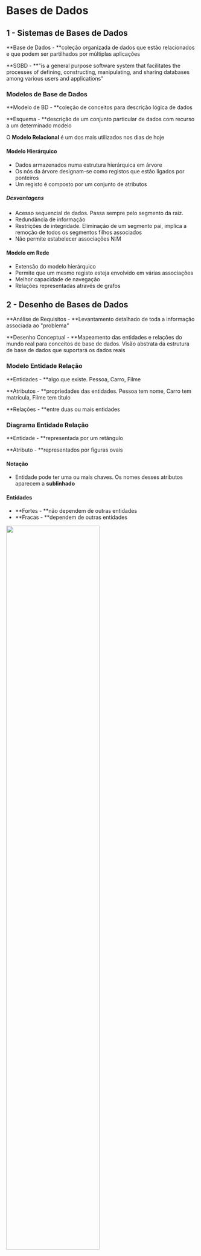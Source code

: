 # Bases de Dados

## 1 - Sistemas de Bases de Dados

**Base de Dados - **coleção organizada de dados que estão relacionados e que podem ser partilhados por múltiplas aplicações

**SGBD - **"is a general purpose software system that facilitates the processes of defining, constructing, manipulating, and sharing databases among various users and applications"

### Modelos de Base de Dados

**Modelo de BD - **coleção de conceitos para descrição lógica de dados

**Esquema - **descrição de um conjunto particular de dados com recurso a um determinado modelo

O **Modelo Relacional** é um dos mais utilizados nos dias de hoje

#### Modelo Hierárquico

- Dados armazenados numa estrutura hierárquica em árvore
- Os nós da árvore designam-se como registos que estão ligados por ponteiros
- Um registo é composto por um conjunto de atributos

##### Desvantagens

- Acesso sequencial de dados. Passa sempre pelo segmento da raiz.
- Redundância de informação
- Restrições de integridade. Eliminação de um segmento pai, implica a remoção de todos os segmentos filhos associados
- Não permite estabelecer associações N:M

#### Modelo em Rede

- Extensão do modelo hierárquico
- Permite que um mesmo registo esteja envolvido em várias associações
- Melhor capacidade de navegação
- Relações representadas através de grafos



## 2 - Desenho de Bases de Dados

**Análise de Requisitos - **Levantamento detalhado de toda a informação associada ao "problema"

**Desenho Conceptual - **Mapeamento das entidades e relações do mundo real para conceitos de base de dados. Visão abstrata da estrutura de base de dados que suportará os dados reais

### Modelo Entidade Relação

**Entidades - **algo que existe. Pessoa, Carro, Filme

**Atributos - **propriedades das entidades. Pessoa tem nome, Carro tem matrícula, Filme tem título

**Relações - **entre duas ou mais entidades

### Diagrama Entidade Relação

**Entidade - **representada por um retângulo

**Atributo - **representados por figuras ovais

#### Notação

- Entidade pode ter uma ou mais chaves. Os nomes desses atributos aparecem a **sublinhado**

#### Entidades

- **Fortes - **não dependem de outras entidades
- **Fracas - **dependem de outras entidades

<img src="forte.PNG" width="70%">

#### Atributos

<img src="idade.PNG" width="32%"> <img src="acoes.PNG" width="27%"> <img src="morada.PNG" width="37%">

- **Derivados - **idade
- **Multivalor - **accoes_formacao
- **Compostos - **morada

#### Relações

Interações entre 2 ou mais entidades

<img src="rel.PNG" width="90%">

### Classificação de Relações

#### Grau

Número de entidades participantes na relação

- **Unária - **Uma entidade
- **Binária - **Duas entidades
- **Ternária - **Três entidades
- **Múltiplas - **Duas entidades com mais que 1 relação entre si
- **Recursivas - **Unárias. É necessário indicar os papéis

#### Obrigatoriedade

**Participação Total (obrigatório) - **cada instância da entidade participa em pelo menos uma relação do conjunto de relações (linha dupla)

**Participação Parcial (opcional) - **algumas instâncias da entidade podem não participar em qualquer relação do conjunto de relações

#### Notação (min,max)

**Mínimo**

- Se **"0"**, é **opcional** a participação da entidade na relação
- Se **"1"**, é **obrigatória** a participação da entidade na relação

**Máximo**

- Se **"1"**, cada instância da entidade está, no máximo, associada a uma única instância da relação
- Se **"N"**, cada instância da entidade está associada a várias instâncias da relação

#### Cardinalidade

- **Relação 1:1 - **Um funcionário gere um departamento e um departamento só tem um gestor
- **Relação 1:N - **Um funcionário trabalha para um só departamento. Um departamento tem um ou mais funcionários.
- **Relação N:M - **Um funcionário pode trabalhar em um ou mais projetos. Um projeto tem um ou mais funcionários a trabalhar nele

#### Relações de Integridade 

Invariantes que a base de dados deve garantir

##### Atributos

- Cada atributo só tem um valor
- Atributos chave são únicos
- Atributo (deve / pode)  ter um valor
- Valor do atributo pode ter restrições (>, <, !=, not null, etc)

### Agregação

Às vezes temos necessidade de modelar uma relação entre uma entidade e outra relação envolvendo outras entidades.

<img src="agreg1.PNG" width="49%"> <img src="agreg2.PNG" width="49%">

**Entidade Associativa - **Permite associar entidades a relacionamentos

### Generalização vs Especialização

Classificação de entidades em hierarquia de classes. As sub-entidades herdam os atributos das super-entidades

<img src="spec.PNG" width="50%">

#### Restrição de Sobreposição

- **Disjuntas - **uma entidade só pode pertencer, no máximo, a uma subclasse de especialização (disjoint)
  - A entidade genérica é especializada, no máximo, por **uma** das suas especializações
- **Sobrepostas - **uma ocorrência de entidade genérica pode ter mais de uma especialização
  - A entidade genérica pode ser especializada por **várias** sub-entidades

#### Restrição de Completude

- **Total - **uma entidade de nível superior tem de pertencer a pelo menos uma subclasse de especialização (linha dupla)
- **Parcial - **pode não pertencer a nenhuma

> Ver exemplos da Clínica Médica e Empresa



## 3 - Modelo Relacional

Base do Modelo Relacional - **Relação**

**Atributo**

- Representam o tipo de dados a armazenar
- O número de atributo de uma relação define o **grau da relação**
- Os atributos de uma relação devem ter nomes distintos

**Domínio**

- Tipo de dados
- Gama de valores possíveis para determinado **atributo**. Sexo {'M', 'F'}. Cidade {Porto, Aveiro}
- Valores desconhecidos ou não existentes

**Esquema de Relação**

- Nome do esquema e lista de atributos. Pessoa (nome, bi, idade)

##### Relação

- Estrutura bidimensional com determinado esquema e zero ou mais instâncias (tuplos)

**Tuplo**

- Linha de uma relação. t = <v1, v2, ..., vn>
- Devem ser distintos
- A ordem das linhas é indiferente
- O número de tuplos define a **cardinalidade da relação**

**Atomicidade**

- O valor de um **atributo** num tuplo é **atómico** (não é composto/multi-valor)

**Esquema da Base de Dados**

- Conjunto de todos os esquemas da relação da BD

<img src="rela.PNG" width="70%">

### Chaves

**Superchave - ** conjunto de atributos que identificam de forma única os tuplos da relação

**Chave Candidata - **subconjunto de atributos de uma superchave que não pode ser reduzido sem perder essa qualidade de superchave

**Chave Primária - **chave principal selecionada de entre as chaves candidatas

**Chave Única - **chave candidata não eleita como primária

**Chave Estrangeira - ** conjunto de um ou mais atributos que é chave primária noutra relação

#### Chave Primária

- A escolha da **chave primária** (de entre as candidatas) é arbitrária
- As chaves candidatas não eleitas designam-se como **chaves únicas**
- A chave primária **não pode** ter valor NULL
- Critério de escolha da chave primária
  - Elemento "natural" de identificação. Valor raramente alterado

### Restrições de Integridade

São regras que visam garantir a integridade dos dados

- **Domínio - **dos atributos. forma mais elementar de integridade. Os campos devem obedecer ao tipo de dados e às restrições de valores admitidos para um atributo
- **Entidade - **cada tuplo deve ser identificado de forma única com recurso a uma **chave primária** que **não se repete** e não pode ser null
- **Referencial - **o valor de uma **chave entrangeira** ou é null ou contém um valor que é **chave primária** na relação de onde foi importada

### DER para Esquema Relacional

#### **Entidade Regular**

- Criar uma tabela com todos os seus atributos. 
- Incluir os atributos compostos como elementos singulares
- Selecionar uma das chaves como primária

#### **Entidade Fraca**

- Tabela que inclui os seus atributos assim como a chave primária da entidade dominante
- Atributos compostos como elementos singulares
- A chave primária é a combinação de chave primária do dominante e a própria chave parcial

#### **Relação 1:1 - **entre S e T

- Escolher uma das relações (S) e incluir como chave estrangeira, a chave primária da outra relação
- Incluir em S os eventuais atributos de relacionamento
- Escolher como S uma relação com participação total

<img src="um.PNG" width="80%">

#### **Relação 1:N - ** entre S e T

- Escolher como S a relação que representa a entidade do lado N e como e como T a que representa a entidade do lado 1
- Incluir em S, como chave estrangeira, a chave primária da relação T
- Incluir os atributos do relacionamento em S

<img src="n.PNG" width="80%">

#### Relação N:M - entre S e T

- Criar uma nova tabela
- Incluir como chave estrangeiro as chaves primárias das entidades que participam na relação. Estas chaves combinadas formarão a chave primária da relação R
- Incluir os atributos do relacionamento na relação

<img src="m.PNG" width="60%">

#### Atributo Multi-valor

- Criar uma nova tabela
- Incluir um atributo correspondendo ao atributo multi-valor
- Incluir a chave primária da entidade que tem o atributo
- A chave primária da nova relação é a combinação dos 2 anteriores

<img src="multi.PNG" width="57%">

#### Relação n-ária

- Criar uma nova tabela
- Incluir como chaves estrangeiras, as chaves primárias das entidades participantes
- Incluir os eventuais atributos do relacionamento
- A chave primária é a combinação das chaves entrangeiras

<img src="aria.PNG" width="60%">

#### Especialização

##### Método 1

- Criar uma tabela para a entidade de maior nível
- Criar uma tabela para cada entidade de nível inferior. Incluir em cada uma destas relações a chave primária de C e os atributos locais

<img src="esp1.PNG" width="60%">

##### Método 2

- Criar uma tabela para cada entidade de nível inferior. Incluir os atributos da superclasse e os atributos locais

<img src="esp2.PNG" width="60%">

- Só funciona com especialização total
- Só se recomenda em especializações disjuntas. Nas sobrepostas há duplicado de informação

#### Resumo

<img src="resume.PNG" width="70%">

#### Exemplo

<img src="derer1.PNG" width="49%"><img src="derer2.PNG" width="49%">



## 4 - SQL - Data Definition Language

Utiliza **tabela**, **linha** e **coluna** para designar **relação**, **tuplo** e **atributo**

### Criar e Eliminar uma BD

```sql
CREATE DATABASE dbname;
DROP DATABASE dbname;
```

> Schema é um "namespace" que agrupa tabelas e outros elementos pertencentes à mesma aplicação

### Tipos de Dados

- **char(n) - **cadeia de caracteres de tamanho fixo n
- **varchar(n) - **cadeia de caracteres com tamanho máximo n
- **int - **números inteiros (4 bytes)
- **date** e **time - **data e hora
- **boolean - **valores booleanos

### Definição de Domínio

Permite criar novos tipos de dados

```sql
CREATE DOMAIN compsalary INTEGER
	   NOT NULL CHECK (compsalary > 475);
	   
CREATE TABLE EMPOYEE (
	...
	Salary			compsalary
	...);
```

### Definição de Novo Tipo

Podemos criar só um novo tipo (alias) com o comando **create type**

```sql
CREATE TYPE SSN FROM varchar(9) NOT NULL;

CREATE TABLE EMPLOYEE (
	...
	Ssn				SSN
	...);
```

#### Valores por Omissão

Podem ser definidos valores por omissão para cada coluna. Utilizando o termo DEFAULT

### Restrições de Integridade

- **check (P) - **impor uma regra a um atributo. Aplicada sempre que um tuplo é introduzido ou modificado
- **not null - **atributo não pode ser null
- **primary key (A1, ..., An) - **definir chave primária. Só podemos definir uma chave primária na tabela
- **unique (A1, ..., An) - **chaves candidatas não primária. Utilizada para as chaves candidatas alternativas
- **foreign key - **definir chave estrangeira. Deve referencia uma chave primária ou única

##### As restrições podem ser de:

- **Coluna - ** referem-se a apenas uma coluna e são descritas em frente à coluna
- **Tabela - **referem-se a mais do que a uma coluna e ficam separadas da definição das colunas

### Foreign Key

**Integridade Referencial - **Pode haver uma violação quando são inseridos ou eliminados tuplos ou quando os atributos chave estrangeira ou primária são modificados, resultando numa rejeição da operação

Definir ações alternativas **"on delete"** e **"on update"**, com as seguintes opções:

- **restrict -** não deixar efetuar a operação
- **cascade -** apaga os registos associados (delete) ou altera a chave estrangeira (update)
- **set null - **a chave estrangeira passa a null
- **set default - **a chave estrangeira passa a ter o valor por omissão

Se quisermos alterar uma restrição de uma tabela, podemos batizar a restrição com nome próprio

```sql
CONSTRAINT EMPK
	PRIMARY KEY (Ssn)
```

### Alter Table

Utilizado para modificar o esquema da tabela ou restrições existentes

```sql
ALTER TABLE EMPLOYEE ADD nofiscal INT; 		-- Adicionar atributos à tabela
ALTER TABLE EMPLOYEE DROP COLUMN nofiscal; 	-- Eliminar atributos da tabela
ALTER TABLE EMPLOYEE ADD CONSTRAINT salarymin CHECK (Slry > 475); -- Adicionar restrições
ALTER TABLE EMPLOYEE DROP CONSTRAINT salarymin; 				  -- Eliminar restrições
```



## 5 - Algebra Relacional

### Seleção

<img src="select.PNG" width="70%">

**Notação - ** σ<selection condition>(R)

- Selecionar um subconjunto de tuplos da relação que satisfazem os critérios de seleção 
- O resultado é uma nova relação que tem um esquema igual à original

**Comparação - ** Permitem comparar dois atributos ou um atributo com um valor

**Condições Booleanas - **Utilização de AND, OR e NOT

<img src="sel.PNG" width="80%">

### Projeção

<img src="project.PNG" width="50%">

**Notação - ** π<attribute list>(R)

- O resultado é uma nova relação só com os K atributos selecionados
- São removidas as linhas duplicadas do resultado

### Renomeação

**Notação - **ρR2(B1, B2, ..., Bn)(R1)  ou  ρR2(R1)  ou  ρ(B1, B2, ..., Bn)(R1)

- No primeiro caso o resultado é um nova relação R2 com os atributos renomeados (B1, B2, ..., Bn)
- No segundo caso só renomeamos a relação
- No terceiro só renomeamos os atributos

### Produto Cartesiano

<img src="cart.PNG" width="60%">

- Permite-nos combinar tuplos de relações diferentes.
- O resultado é uma nova relação que combina cada elemento (tuplo) de uma relação com um elemento (tuplo) da outra relação

### Natural Join

- Operação de junta um produto cartesiano seguido de uma seleção com condição.
- Atributos repetidos são removidos

<img src="nat.PNG" width="60%">

### Operações Extendidas - Joins

#### Semi Join

- Nhe

#### Outer join

- **Left Outer Join - **R ⟕ S

<img src="left.PNG" width="60%">

- **Rigth Outer Join - **R ⟖ S

<img src="rigth.PNG" width="60%">

- **Full Outer Join - **Join: R ⟗ S

<img src="full.PNG" width="60%">

### Agregação

**Notação - **<grouping attributes> F <function list> (R)

- Operações sobre vários tuplos da relação. (avg, min, max, sum, count)

#### Exemplo

<img src="gouping.png" width="70%">



## 6 - SQL - Data Manipulation Language

### Inserção

- Sintaxe 1

```sql
INSERT INTO EMPLOYEE VALUES
	(‘Richard’,‘K’,‘Marini’,‘653298653’,NULL,‘98
	 Oak Forest, Katy, TX’, ‘M’, 37000, ‘653298653’, 4);
```

- Sintaxe 2

```sql
INSERT INTO EMPLOYEE (Dno, Fname, Lname, Ssn) VALUES
	(4, ‘Richard’, ‘Marini’, ‘653298653’);
```

### Eliminação 

```sql
-- remoção (potencial) de um tuplo:
DELETE FROM EMPLOYEE WHERE Ssn=‘123456789’;
-- remoção (potencial) de n tuplos:
DELETE FROM EMPLOYEE WHERE Dno > 5 AND Dno < 8;
-- remoção de todos os tuplos da relação:
DELETE FROM EMPLOYEE;
```

### Actualização

```sql
-- atualiza um tuplo:
UPDATE		PROJECT
SET			Plocation = ‘Bellaire’, Dnum = 5
WHERE		Pnumber=10;
-- atualização (potencial) de n tuplos:
UPDATE 		EMPLOYEE
SET			Salary = Salary * 1.1
WHERE		Dno = 5;
```

### Projeção

- Selecionar um conjunto de atributos (colunas)

```sql
SELECT * FROM EMPLOYEE; 			-- Todas as colunas
SELECT Fname, Ssn FROM EMPLOYEE; 	-- Duas colunas
```

- Podemos selecionar todos os tuplos (ALL) ou eliminar os duplicados (DISTINCT)

### Seleção

- Selecoinar um subconjunto de tuplos da tabela

```sql
SELECT Bdate, Address FROM EMPLOYEE
WHERE Fname=‘John’ AND Minit=‘B’ AND Lname=‘Smith’;
```

### Renomeação

```sql
-- Renomear Tabela
SELECT E.Fname, E.Ssn FROM EMPLOYEE AS E;
SELECT E.Fname AS Fn, E.Ssn AS Ssname FROM EMPLOYEE AS E;
-- Renomear Atributo
SELECT Dno AS DepNumber FROM EMPLOYEE;
-- Renomear Resultado de Operação Aritmética
SELECT Salary * 0.35 AS SalaryTaxes FROM EMPLOYEE;
```

**Reunião - **UNION

**Intersecção - **INTERSECT

**Diferença - **EXCEPT

### Produto Cartesiano

```sql
-- Exemplo de Produto Cartesiano
SELECT * FROM EMPLOYEE, DEPARTMENT;
```

### Junção de Relações

- Junção de 2 relações

```sql
-- Exemplo de “select-project-join query”
SELECT Fname, Lname, Address
FROM EMPLOYEE, DEPARTMENT
WHERE Dname=‘Research’ AND Dnumber=Dno;
```

- Junção de 3 relações

```sql
SELECT Pnumber, Dnum, Lname, Address, Bdate
FROM EMPLOYEE, DEPARTMENT, PROJECT
WHERE Dnum=Dnumber AND Mgr_ssn=Ssn AND Plocation=‘Stafford’;
```

- Quando exsitem nomes de atributos iguais em distintas relações da junção, podemos utilizar o full qualified name
  - relation_name.attribute

### Ordenação de Resultados

```sql
SELECT		D.Dname, E.Lname, E.Fname, P.Pname
FROM		DEPARTMENT AS D, EMPLOYEE AS E, WORKS_ON AS W, PROJECT AS P
WHERE		D.Dnumber= E.Dno AND E.Ssn= W.Essn AND W.Pno= P.Pnumber
ORDER BY	D.Dname, E.Lname DESC, E.Fname;
```

### Junções

#### JOIN ON

```sql
-- exemplo de Equi-join:
SELECT		Fname, Lname, Address
FROM		(EMPLOYEE JOIN DEPARTMENT ON Dno=Dnumber)
WHERE		Dname=‘Research’;
```

#### OUTER JOIN

```sql
-- exemplo de Outer Join com renomeação das relações e atributos
SELECT E.Lname AS Employee_name, S.Lname AS Supervisor_name
FROM (EMPLOYEE AS E LEFT OUTER JOIN EMPLOYEE AS S
	  ON E.Super_ssn=S.Ssn);
```

#### Encadeamento

```sql
SELECT		Pnumber, Dnum, Lname, Address, Bdate
FROM		((PROJECT JOIN DEPARTMENT ON Dnum=Dnumber) JOIN EMPLOYEE ON Mgr_ssn=Ssn)
WHERE		Plocation=‘Stafford’;
```

### Agregações

```sql
/* Exemplo 1: obter o valor total, o máximo, o mínimo e o valor médio */
SELECT 	SUM (Salary), MAX (Salary), MIN (Salary), AVG (Salary)
FROM 	EMPLOYEE;
/* Exemplo 2: No de funcionários do departamento ‘Research’ */
SELECT 	COUNT (*)
FROM	EMPLOYEE JOIN DEPARTMENT ON DNO=DNUMBER
WHERE	DNAME=‘Research’;
/* Exemplo 3: No de vencimentos distintos */
SELECT	COUNT (DISTINCT Salary)
FROM	EMPLOYEE;
```

#### GROUP BY

```sql
/* Exemplo 1: para cada departamento, obter o seu número, o
número de funcionários e a sua média salarial */
SELECT		Dno, COUNT(*), AVG(Salary)
FROM 		EMPLOYEE
GROUP BY 	Dno
/* Exemplo 2: agregação com junção de duas relações */
SELECT 		Pnumber, Pname, COUNT(*)
FROM		PROJECT JOIN WORKS_ON ON Pnumber=Pno
GROUP BY 	Pnumber, Pname;
```

#### GROUP BY ... HAVING

```sql
/* Exemplo 1: Para cada projeto, com mais de dois funcionários, obter o seu nome e no de funcionários que trabalham no projeto */
SELECT 		Pname, COUNT(*)
FROM		PROJECT join WORKS_ON ON Pnumber=Pno
GROUP BY 	Pname
HAVING		COUNT(*) > 2;
```

#### Resumo

```sql
SELECT		A1,..,An, FAgr1,..Fagrh
FROM		R1,R2,..,Rm
WHERE		<condition_W>
GROUP BY	A1,..,An
HAVING		<condition_H>;
```

### SubConsultas

- Utilizar o resultado de um query noutra query
- Podem aparecer na clausula FROM e WHERE

#### FROM

```sql
SELECT 		Fname, Minit, Lname, Ssn
FROM		Employee JOIN ( SELECT	Essn
							FROM	DEPENDENT
							GROUP BY Essn
							HAVING	count(Essn)>2) AS Dep
			ON Ssn=Dep.Essn;
```

#### WHERE

```
SELECT		Fname, Minit, Lname
FROM		EMPLOYEE
WHERE		Ssn NOT IN (SELECT Essn FROM DEPENDENT);
```

#### Comparação de Conjuntos

Existem operadores que podem ser utilizados para comparar um valor simples com um set ou multiset

##### ANY e ALL

```sql
/* Exemplo 1: Obter o nome dos funcionários cujo salário é maior do que o salário de todos os trabalhadores do departamento 5 */
SELECT	Lname, Fname
FROM	EMPLOYEE
WHERE	Salary > ALL ( 	SELECT 	Salary
						FROM	EMPLOYEE
						WHERE	Dno=5);
/* Exemplo 2: Obter o nome dos funcionários cujo salário é
maior do que o salário de algum trabalhador do departamento 5 */
SELECT	Lname, Fname
FROM	EMPLOYEE
WHERE	Salary > ANY ( 	SELECT 	Salary
						FROM	EMPLOYEE
						WHERE	Dno=5);
```

#### Subconsultas Não Correlacionadas

- A subquery não depende de dados que lhe são fornecidos pela query exterior
  - Neste caso a query interior é executada uma única vez e o resultado é utilizado no SELECT exterior

#### Subconsultas Correlacionadas

- A subquery depende de dados que lhe são fornecidos pela query exterior
  - Neste caso a query interior é executada uma vez para cada resultado do SELECT exterior



## 7 - SQL - View

- **Relação virtual** - Derivada de relações base. São vistas sobre dados detidos por tabelas reais.
- **Utilização - **Apresentação de dados. Adaptação do esquema de base de dados a diferentes aplicações

### Criação 

```sql
--  Exemplo1: Uma vista com o nome dos funcionários, projectos em que trabalham e número de horas. */
CREATE VIEW EMPLOYEE_PROJECTS AS
            SELECT Fname, Lname, Pname, Hours
            FROM EMPLOYEE JOIN WORKS_ON ON Ssn=Essn
            JOIN PROJECT ON Pno=Pnumber;
-- Exemplo2: Vista com nome do departamento, número de funcionários e total de salários
CREATE VIEW DEPT_INFO(Dept_name, No_of_emps, Total_sal) AS
            SELECT Dname, Count(*), Sum(Salary)
            FROM EMPLOYEE JOIN DEPARTMENT ON Dno=Dnumber
            GROUP BY Dname;
```

- Uma view pode ser utilizada como fonte de dados (como uma tabela normal)  num conjunto de operações SQL já identificadas (SELECT, INSERT, UPDATE, DELETE)
  - **Query modification - ** transformação da query
  - **View materialization - **criação de uma tabela temporária com resultados da execução da view, sobre a qual serão executadas as operações SQL pretendidas
- **Nested views - **views com fonte de dados de outras views

### Update de Dados

- Pode ser muito complexa em função da complexidade da própria view
- Uma view é **updatable** se incluir **uma só tabela base** na sua definição e os seguintes atributos: primary key e todos os NOT NULL sem default value
- **Não é updatable** se utilizar **várias tabelas** base (uso do **join**) ou utilizarem agrupamentos de atributos e funções de agregação

### Check Option

- Utiliza-se no final da definição da View se quisermos garantir que as condições da cláusula WHERE são verificadas na atualização

```sql
/* Exemplo: Vista com os funcionários do dapartamento 5*/
CREATE VIEW EMPLOYEE_DEP5 AS
            SELECT Fname, Lname, Ssn, Dno
            FROM EMPLOYEE
            WHERE Dno=5
            WITH CHECK OPTION;
/* Inserir dados utilizando a vista */
INSERT INTO EMPLOYEE_DEP5 VALUES(‘Jose’, ‘Sousa’, 312312323, 8)
-- A operação acima só dará erro se utilizarmos WITH CHECK OPTION
```



## 8 - Normalização

- **Preservação da informação**
  - Todos os conceitos capturados pelo desenho conceptual que são mais tarde mapeados para o desenho lógico
- **Minimizar a redundância dos dados**
  - Minimizar o armazenamento duplicado de dados em relações distintas, reduzindo a necessidade de múltiplos updates e consequente problema de consistência entre múltiplas cópias da mesma informação

### Critérios Informais

#### Clareza da semântica dos atributos da relação

- O desenho de um esquema de relação deve ser fácil de explicar
- Verificar se existe uma semântica clara entre os atributos de uma relação

#### Redundância de Informação no Tuplo

- Reduzir ao máximo o espaço ocupado por uma relação

#### Redução dos NULLs nos tuplos

- Há situações em que temos uma grande quantidade de atributos numa relação. Muitos dos atributos não se aplicam a todos os tuplos da relação.
- Existêm muitos NULLs nesses tuplos
  - Desperdício de espaço
  - Difícil interpretação do seu sentido desses atributos
- **Recomendação - **Criar outra relação para esses atributos

#### Junção de Relações baseada em PK e FK

- Devemos evitar esquemas de relação que estabelecem relacionamentos entre duas relações baseadas em atributos que não a chave primária ou estrangeira

### Critérios Formais

#### Dependências Funcionais

- Permite descrever restrições dos atributos que os tuplos devem respeitar em todo o momento
- Permite detetar e descrever problemas com precisão

Uma DF é uma propriedade do esquema de relação R que não pode ser inferido de uma qualquer instância de R. Deve ser definida por alguém que conhece a semântica dos atributos da relação.

![1560703396751](df.png)

- Ssn -> Ename
  - O Ssn determina de forma única o nome dos funcionários
- Pnumber -> {Pname, Plocation}
  - O número do projeto determina de forma única o seu nome e localização
- {Ssn, Pnumber} -> Hours
  - O Ssn e o número do projeto determinam de forma única o número de horas que um funcionário trabalha para o projeto

##### **Tipos de Dependências Funcionais**

- **Dependência Parcial**
  - atributo depende de parte dos atributos que compõem a chave da relação
- **Dependência Total**
  - atributo depende de toda a chave da relação
- **Dependência Transitiva**
  - atributo que não faz parte da chave da relação, depende de um atributo que também não faz parte da chave da relação

### Normalização

**Objetivo - **reduzir a redundância

Utilizámos DF para especificar alguns aspetos semânticos do esquema da relação

**Assumimos que : **

- Existe um conjunto de DF associadas a cada esquema da relação
- Que cada relação tem uma chave primária definida

#### **Processo de Normalização**

O processo de normalização consiste em efetuar um conjunto de testes para certificar se um desenho de BD relacional satisfaz determinada Forma Normal. Relações que não satisfazem os testes de determinada forma normal são decompostas em relações menores.

#### Primeira Forma Normal (1NF)

- Atributos são atómicos (simples e indivisíveis). Não permite atributos composto ou **multivalor**.
- Não suporta relações dentro de relações. Não é possível utilizar uma relação como valor de um atributo de um tuplo.

- **Converter**
  - Atributos multivalor -> Decomposição da relação (+ tabelas)
  - Nested relation -> Decompor a relação

#### Segunda Forma Normal (2NF)

- A relação está na 1FN e todos os atributos não pertencentes a qualquer chave candidate devem depender totalmente da chave e **não de parte dela**. Não existem dependências parciais
- **Converter - **Decompor a relação. Nas dependências **parciais**.

#### Terceira Forma Normal (3NF)

- A relação está na 2FN e não existem dependências funcionais entre atributos não chave. Não existem dependências **transitivas**.
- **Converter - **Decompor a relação. Nas dependências transitivas.

![1560704854557](fn.png)

#### Boyce-Codd Normal Form (BCNF)

Usualmente, a 3FN é aquela que termina o processo de normalização.

BCNF é mais restritiva que a 3FN

**Definição - **Todos os atributos são funcionalmente dependentes da chave da relação, de toda a chave e de nada mais.

#### Ponto de Equilíbrio

![1560705113635](equi.png)




## 9 - Indexação e Optimização

- Índices são **estruturas de dados** que oferecem uma segunda forma (rápida) de acesso aos dados
  - Melhora o tempo de consulta
  - Pode aumentar o volume de dados armazenado e o tempo das inserções
- É possível 
  - Indexar qualquer atributo da relação
  - Criar múltiplos índices (sobre atributos distintos)
  - Criar índices com vários atributos
- Atributos indexados denominam-se por **Index Key**

### Organização física dos dados

Índices são **estruturas** que:

- Têm um valor ordenado (atributo indexado)
- Um ponteiro para a sua localização
  - **Não denso** - Início da página
  - **Denso** - Offset do próprio tuplo na página

Os índices também são guardados em páginas

### Single-Level Ordered

- São estruturas de um **único nível** que indexam um atributo da relação
  - Armazena cada **valor** do atributos indexado e a respetiva **localização** da relação (ponteiro para a estrutura física que suporta a tabela)
  - Índices são ordenados o que permite pesquisa binária sobre o atributo
- Permite uma **pesquisa binária** com boa complexidade



- **Primary Index - ** Indexa um **atributo** chave da **relação** (não se repete)
- **Clustered Index - **Indexa um **atributo** que pode ter valores duplicados. Os atributos estão **agrupados**
- **Secondary Index - **Indexa **outros atributos**. Podemos ter **vários** índices deste tipo.

### Multi-Level

- Tem vários níveis de indexação. Estes indíces são tipicamente implementados com estruturas em árvore balanceadas. **B-Tree**.

### SQL - Index

```sql
-- Criar um índice para o atributo Pname
CREATE INDEX idxPName ON Project(Pname);
-- Criar um índice multi-atributo
CREATE INDEX idxEmpName ON Employee(Fname, Minit, Lname)
-- Eliminar índice idxPName
DROP INDEX idxPName;
```

Índice multi-atributo justifica-se se efetuarmos pesquisas contendo os atributos do Key Index (Fname, Minit, Lname)

### Seleção de Índices

- Criação deve ser criteriosa pois existem mais e menos valias
  - Um índice pode **acelerar** o processo de pesquisa de um valor num atributo (ou gama de valores) e junções envolvendo esse atributo
  - Um índice introduz **overhead** ao nível do volume de dados e do tempo de inserção, atualização e eliminação de tuplos
- A escolha deve ser um compromisso entre
  - Perceber se vamos ter necessidade de efetuar muitas pesquisas envolvendo determinado atributo
  - Perceber se determinada relação vai ter modificações frequentes de dados

#### Critérios Genéricos

- Indexação das **chaves da relação**
  - Pesquisamos frequentemente por atributos chave da relação
  - Sendo a chave única, ou existe tuplo ou não
- Se o índice **não é chave da relação** podemos ter (ou não) ganhos no tempo de pesquisa. Há **duas situações recomendadas**
  - O atributo indexado tem **poucos valores repetidos.**
  - A relação tem o atributo indexado do tipo clustered. Clustering  é agrupar os valores desse atributo de forma a que ocupem o menor número de páginas

### SQL Server - Indexing

2 tipos de índices 

- **Clustered** 
  - Os nós folha contêm os próprios dados da relação
  - A tabela está ordenada pelo próprio índice
    - Só existe **um por relação**
- **Non-clustered **
  - Os índices apontam para a tabela base
  - Podemos ter vários numa relação

#### B-Tree Page Split

- Os índices da B-Tree devem manter-se ordenados pelo key index
- Inserts, updates e deletes afetam os dados

Quando pretendemos fazer um insert e a página está cheia

- O SGBD divide a página cheia em duas (**page split**)
  - cria uma nova página
  - copia parte dos índices para a nova página
  - reflete esta nova realidade nos nós hierarquicamente superiores
  - insere o novo índice

O processo de page split é particularmente penalizador em termos de desempenho temporal

### Opções de Especialização

#### Unique

- A index key é única (não tem valores duplicados)
- Por defeito, a criação de uma **chave primária** cira automaticamente um **unique clustered index**

#### Composite

- Índice com vários atributos
- A ordem dos atributos importa
  - Um índice só  é considerado como podendo ser usado se a primeira coluna faz parte da query

#### Filtered

- Permite utilização da cláusula WHERE no CREATE INDEX
- Só disponível para non-clustered index
- Só indexamos parte dos tuplos da relação

#### Inclusão de atributos num Índice

- Podemos incluir non-key atributos nas filhas de um índice non-clustered
- Chamadas query "cobertas". Query em que todos os dados de que a query necessita estão no índice

### SQL Server Indexes

```sql
-- Clustered Index
CREATE CLUSTERED INDEX IxOrderID ON OrderDetail(OrderID);
-- Clustered Composite Index
CREATE CLUSTERED INDEX IxGuideName ON Guide (LastName, FirstName);
-- Clustered UNIQUE Index
CREATE UNIQUE CLUSTERED INDEX IxGuideName ON Guide (LastName,
FirstName);
-- FILTERED Index
CREATE INDEX IxActiveProduction ON Production.WorkOrders
(WorkOrderID, ProductID) WHERE Status = ‘Active’;
-- Non-clusteres with column include
CREATE INDEX ixGuideCovering ON dbo.Guide (LastName, FirstName)
INCLUDE (Title);
```

- Uma **heap table** insere os novos registos no final da tabela
- Uma **clustered table** introduz o novo registo na B-Tree segundo a ordem da cluster index key

O desempenho dos uma solução clustered table está muito associado à ocorrência de page splits no processo de inserção

#### Escolha de um Clustered Index

- Verificar se a criação, por defeito, de um "unique clustered index" para a chave primária é boa opção
- "Evitar" chaves susceptíveis de criar "page split"
- Chaves pequenas são preferíveis

#### Escolha de um Non-Clustered Index

- São utilizados para optimizar os tempos das consultas
- Atributos sobre os quais são efectuadas consultas ordenadas

#### B-Tree Tuning

Minimizar os Page Splits

Index **fill factor** e **pad index**

- Um índice necessita de ter um pouco mais espaço livre em cada página para evitar que novas entradas obriguem a page split
- Fill factor permite definir a % de espaço livre
- Pad index indica se só aplicamos o fill factor aos nós folhas (ou não) 

**Best practice**

- Utilizar fill factor próximo de **100%** se temos inserções **ordenadas**
- 65-85% se tivermos mais inserções no meio da B-Tree

#### Desfragmentação de Índices

Processo de eliminação de "espaços vazios" resultantes de page splits e remoção de tuplos

- Verificar o estado de fragmentação do índice
- Reconstruir o índice caso este esteja muito fragmentado
  - ALTER INDEX IndexName ON TableName REORGANIZE
  - Desfragmenta, ao nível das folhas, de acordo com o fill factor do ínidce
  - ou
  - ALTER INDEX ALL ON Frag REBUILD WITH (FILLFACTOR = 98)
  - Reconstrói o índice completamente (equivalemte a um DROP + CREATE)



## 10 - SQL Programming

### Batch

Grupo de uma ou mais instruções SQL que constituem uma unidade lógica. Um erro sintático numa instrução provoca a falha de toda a batch. Um erro de runtime não anula instruções SQL prévias.

Terminada a batch, são eliminadas todas as variáveis locais, tabelas temporárias e cursores criados

### Script

Ficheiro de texto contendo uma ou mais batches delimitadas por GO. As batches são executadas em sequência

### Variáveis

#### Declaração

- DECLARE @x varchar(10) = 'Ola'
- DECLARE @min_range int, @max_range int

#### Atribuição de um valor

- SET @x = 'Kabung'
- SET @min_range = 0, @max_range = 100

#### Atribuição de um valor numa instrução SELECT

- ​	SELECT @price = price FROM titles WHERE tittle_id = '123123'

#### PRINT

```sql
PRINT ‘ola’;
DECLARE @Temp int = 5;
PRINT ‘TEMP value: ’ + STR(@Temp);
```

### Instruções de Controlo de Fluxo

- **BEGIN ... END** - Define um bloco de instruções
- **IF ... ELSE** 

```SQL
IF (SELECT ytd_sales FROM titles WHERE title_id='PC1035') > 5000
	PRINT 'Year-to-date sales are greater than $5,000 for PC1035'
IF EXISTS(SELECT * FROM [ORDER] WHERE Closed = 0)
	BEGIN
		PRINT ‘Process Orders’;
		PRINT ‘BLA..BLA’;
	END
ELSE
	PRINT ‘BLE..BLE’;
```

- **WHILE**

```SQL
WHILE (SELECT AVG(royalty) FROM roysched) < 25
	BEGIN
		UPDATE roysched SET royalty = royalty * 1.05;
		IF (SELECT MAX(royalty) FROM roysched) > 27
			BREAK;
		ELSE
			CONTINUE;
	END;
```

- **CASE ... WHEN**

```SQL
SELECT OrderID, CustomerID ,
	EmployeeName =
    CASE EmployeeID
        WHEN 1 THEN 'Mario'
        WHEN 2 THEN 'Julio'
        WHEN 3 THEN 'Vasco'
        WHEN 4 THEN 'Sousa'
        WHEN 5 THEN 'Rui'
        ELSE 'desconhecido'
    END
FROM [Orders]
```

### Tabelas Temporárias Locais

São sinalizadas com o **carácter #** antes do nome. São criadas na base de dados tempdb.

Estão visíveis na sessão que as criou. No level em que são criados e todos os inner level.

São eliminadas quando o procedimento ou função termina.

### Tabelas Temporárias Globais

Utilizam **dois caracteres #** antes do nome

Similares à local mas têm um scope maior. Ficam visíveis para outras sessões. Apropriadas para a partilha de dados. São eliminadas quando a última sessão desconecta.

### Tabelas como Variáveis

Similares a tabelas temporárias locais mas têm um scope mais limitado. Tem o mesmo scope que as variáveis locais, mas **não estão visíveis em inner levels da call stack.**

Desaparecem quando a batch, procedimento ou função, onde foram criadas, chegam ao fim.

### Cursor

Ferramenta que permite percorrer sequencialmente os tuplos retornados por determinada consulta (SELECT)

Tipicamente temos duas abordagens:

- Set based query
- Cursor operation

Soluções **set-based** são, em geral, bastante **mais rápidas**

#### 5 Steps

```sql
-- Declaração
DECLARE CursorName CURSOR [CursorOptions]
FOR Select Statement;
-- Open to retrieve data
OPEN CursorName;
-- Moves to the next row and assigns the values from each column returned by the cursor into a local variable */
FETCH [Direction] CursorName [INTO @Variable1, @Variable2, ...];
-- Close cursos
CLOSE CursorName;
-- Release cursor.
DEALLOCATE CursorName;
```

### Stored Procedures

Trata-se de uma **batch armazenada** com um nome.

O SQL Server **não tem de recompilar o código** cada vez que o procedimento é invocado.

Os procedimentos são guardados em **memória cache** na primeira vez em que são executados

O procedimento pode

- Ter parâmetros de entrada
- Ter valor de retorno (parâmetros de saída, return success ou failure status messages)
- Devolver um conjunto de registos

#### Create

```sql
CREATE PROC GroupLeader_Members @Emp_Code varchar(10) = null
AS
    IF @Emp_Code is null
    BEGIN
        PRINT 'Please enter Employee Code!'
        RETURN
    END
    SELECT * FROM Employees
    WHERE EMP_EMP_ID = (SELECT EMP_ID FROM Employees
    					WHERE Emp_Code = @Emp_Code)
    ORDER BY Emp_Name
```

#### Tipos

**System **stored procedure

- Nome começa com sp_
- Podem ser utilizados em qualquer base de dados

**Local** stored procedure

- São definidos num base de dados local
- Nome livre mas recomenda-se uma normalização por parte do utilizador

#### Execução

```sql
-- Sem parâmetros de entrada
EXEC dbo.CategoryList;
-- Com um parâmetros de entrada
EXEC Department_Members ‘Accounting’;
-- Com múltiplos parâmetros de entrada
-- ... por posição
EXEC pr_GetTopProducts 1, 10
-- ... por nome (ordem não interessa)
EXEC GetTopProducts @EndID = 10, @StartID = 1
```

**Parâmetros de Saída - **Devemos criar previamente a variável que receberá o valor de parâmetro de saída

```sql
-- Criação
CREATE PROC dbo.GetProductName (
				@ProductCode CHAR(10), @ProductName VARCHAR(25) OUTPUT)
AS
SELECT @ProductName = ProductName
FROM dbo.Product
WHERE Code = @ProductCode;
-- Utilização
DECLARE @ProdName VARCHAR(25);
EXEC dbo.GetProductName ‘1001’, @ProdName OUTPUT;
PRINT @ProdName;
```

**Return N - **Termina incondicionalmente o procedimentos e retorna um interio. O valor de saída pode ser atribuído a uma variável (EXCEC @LocalVariable = StoredProcedureName)

#### Try ... Catch

```sql
GO
CREATE PROCEDURE uspTryCatchTest
AS
BEGIN TRY
	SELECT 1/0
END TRY
BEGIN CATCH
    SELECT ERROR_NUMBER() AS ErrorNumber
    ,ERROR_SEVERITY() AS ErrorSeverity
    ,ERROR_STATE() AS ErrorState
    ,ERROR_PROCEDURE() AS ErrorProcedure
    ,ERROR_LINE() AS ErrorLine
    ,ERROR_MESSAGE() AS ErrorMessage;
END CATCH;
GO
EXEC uspTryCatchTest;
```

#### Mais Valias

- **Extensibility - **Using stored procedure is the best means of abstracting, ou decoupling, the database.

- **Performance - **Fastest possible SQL Server Code, it keeps the execution of data-centric code close to the data, and t's easier to index tune a database with stored procedures

- **Usability - **It's easier for application programmers to make a stored procedure call and consume the result than 

- **Data Integrity - **A stored procedure developed by the database developer is less likely to contain data integrity errors.

  **Security - **Locking down the tables and providing access anly through stored procedures is a standard best practice for database development.

### User Defined Functions

#### Vantagens

- Os mesmos benefícios dos Stored procedures (compilado e optimizados)
- Podem ser utilizados para incorporar lógica complexa dentro de uma consulta
- Os mesmos benefícios das vistas pois podem ser utilizados como **fonte de dados**. Acresce o facto de aceitar parâmetros.

#### UDF Escalar

- Aceitam múltiplos parâmetros
- Retornam um único valor
- Podem ser utilizados dentro de qualquer expressão T-SQL

```sql
CREATE FUNCTION dbo.fsMultiply (@A INT, @B INT = 3) RETURNS INT
AS
BEGIN
	RETURN @A * @B;
END;
GO
SELECT dbo.fsMultiply (3,4), dbo.fsMultiply (7, DEFAULT);
SELECT dbo.fsMultiply (3,4) * dbo.fsMultiply (7, DEFAULT);
```

##### Limitações

- **Determinísticas - **Os mesmos parâmetros de entrada produzem o mesmo valor de saída. Não são permitidas funções não-determinísticas dentro das UDF. newid(), rand(), etc
- Não são permitidos updates à base de dados ou invocação do comando DBCC
- Em termos de valor de retorno não permite mta coisa
- Não permite try ... catch
- Recursividade limitada a 32 níveis

#### UDF Inline Table-valued

- Similares a vistas
  - Wrapers para construções SELECT
  - Tem as mais valias das views + suportar parâmetros de entrada

```sql
CREATE FUNCTION dbo.AveragePricebyItems (@price money = 0.0) RETURNS Table
AS
	RETURN (SELECT Ite_Description, Ite_Price
					FROM Items
					WHERE Ite_Price > @price)
GO
SELECT * FROM dbo.AveragePricebyItems (15.00)
```

#### UDF Multi-statement Table-Valued

- Combina a capacidade das funções escalares (código complexo) com a capacidade das inline table-valued (retornar um conjunto)
- Cria uma table variable, introduz-lhe tuplos e retorna-a

```sql
CREATE FUNCTION dbo.AveragePricebyItems2 (@price money = 0.0) RETURNS @table TABLE
										(Description varchar(50) null, Price money null)
AS
	BEGIN
		INSERT @table SELECT Ite_Description, Ite_Price
        						FROM Items WHERE Ite_Price > @price;
	RETURN;
END;
GO
SELECT * FROM dbo.AveragePricebyItems2 (15.00);
```

#### Schema Binding

Schema binding previne a alteração ou eliminação de objectos utilizados pela função

### Trigger

Um tipo especial de stored procedure que é executado em determinadas circunstâncias associadas à manipulação de dados.

Quando ocorre uma das ações previstas, os triggers são "disparados"

**2 tipos - ** isntead of e after

#### Transactional Flow

- **AFTER** trigger pode assumir que os dados passaram todos as verificações de integridade de dados
- **AFTER** trigger ocorre depois de todos os constraints
- **AFTER** trigger ocorre antes do commit da transação DML. Assim podemos fazer o rollback da transação  se os dados forem inaceitáveis
- **INSTEAD OF** trigger - a transação para no ponto 4 e nenhum dos posteriores é executado, incluindo a instrução DML
- **INSTEAD OF** trigger pode "contornar" problemas de integridade referencial mas não os de nulidade, tipos de dados e identidade das colunas

#### After

- Podemos ter vários triggers after por tabela
- Utilizações possíveis
  - Processos complexos de validação de dados envolvendo várias tabelas
  - Assegurar regras de negócios complexas
  - Efetuar auditorias aos dados
  - Atualizar campos calculados

```sql
GO
CREATE Trigger highsales ON dbo.[Order Details]
AFTER INSERT, UPDATE
AS
	SET NOCOUNT ON;
	DECLARE @total as real
    SELECT @total = unitprice * (1-discount) * quantity FROM inserted;
    IF @total < 0.99
        BEGIN
            RAISERROR ('Encomenda nao processada. Valor muito baixo', 16,1);
            ROLLBACK TRAN; -- Anula a inserção
        END
    ELSE IF @total > 1000
  			PRINT 'Log: Encomenda de valor elevado'
GO
```

#### Instead of

- Apenas um por tabela
- Não é executada a ação associada (Insert, Update, Delete)
- Devemos utilizar este tipo de trigger quando sabemos que a ação (instrução DML) tem um elevada probabilidade de ser **rolled back** e pretendemos que outra lógica seja executada em vez (instead of) dela.

<img src = "trigger.PNG" width="80%">

#### Logical Tables

O SQL Server permite ter acesso a duas tabelas lógicas com uma imagem read-only dos dados afetados

![1560717616292](deleted.png)



## 11 - Transações, Concorrência e Recuperação de Falhas

- Transação é uma unidade lógica de trabalho contendo uma ou mais operações

- Transação é um conjunto de operações de leitura e escrita sobre a base de dados
  - **read(x) - **transfere o elemento X da base de dados para a área de memória volátil associada à transação que executou a operação de leitura
  - **write(x) - **transfere o elemento X da área de memória afeta à transação para a base de dados

```sql
BEGIN TRANSACTION
UPDATE authors SET au_lname = upper(au_lname)
WHERE au_lname = 'White'
IF @@ROWCOUNT = 2
	COMMIT TRAN		-- Sucesso
ELSE
BEGIN
	PRINT 'A transaction needs to be rolled
	back'
	ROLLBACK TRAN	-- Insucesso
END
```

### Estados de uma Transação

<img src="states.png" width="80%">

### Propriedades de uma Transação

**ACID - **(Atomicity, Consistency, Isolation, Durability)

- **Atomicidade - **as operações da transação ocorrem de forma indivisível
- **Consistência - **Após as operações o estado de integridade tem de se manter
- **Isolamento - **O sistema deve dar a cada transação a ilusão de ser única. As transações concorrentes não interferem entre si
- **Persistência - **os efeitos de uma transação terminada com um commit são permanentes e visíveis para outras transações

#### Atomicidade

Princípio do "Tudo ou Nada"

- Ou todas as operações da transação são efetivadas com sucesso na BD ou nenhuma delas se efetiva

É da responsabilidade do SGBD a recuperação de **falhas**, ou seja, desfazer as operações da transação parcialmente executadas.

#### Consistência

Uma transação deve transportar sempre a base de dados de um estado de integridade para outro estado de integridade. O programador da aplicação que codifica a transação tem a responsabilidade.

#### Isolamento

É desejável que as transações possam ser executadas de forma concorrente. A execução de uma transação deve ser realizada como se ela estivesse a ser executada de forma isolada. Garante que a execução simultânea das transações resulta num estado equivalente ao que seria obtido caso elas tivessem sido executadas em série. Recurso a técnicas de escalonamento.

#### Persistência

SGBD deve garantir que as modificações realizadas por uma transação concluída com sucesso persistem na base de dados.

### Controlo de Concorrência

**Escalonamento Serializado**

- Uma transação executada de cada vez, de forma sequencial. Solução bastante ineficiente. 

**Escalonamento Concorrente Serializado**

- Execução concorrente de transações mas de modo a preservar o isolamento. Nem todas as execuções concorrentes resultam num estado de integridade. O resultado final é um estado inconsistente.

#### Escalonador

- Entidade responsável pela definição de escalonamentos concorrente de transações.
- Um determinado escalonamento E define uma ordem de execução (intercalada) das operações de várias transações. A ordem das operações dentro de cada transação é preservada.

**Situações de conflito**

- Operações que pertencem a transações diferentes
- Transações acendendo ao mesmo elemento
- Pelo menos uma das operações é write

**Problema de Atualização Perdida** (lost-update)

- Uma transação T1 grava um dado que entretanto já tinha sido e utilizado na transação T2...

**Problema de Leitura Suja** (dirty-read)

- T1 atualiza um elemento A e, posteriormente, outras transações leem A
- No entanto T1 falha e as suas operações são desfeitas

#### Métodos de Controlo de Concorrência

- Mecanismos de locking
- Mecanismos de etiquetagem
- Métodos optimistas

Os dois primeiros são preventivos pois o objetivo é permitir a execução concorrente de transações até onde for possível e evitar operações que provoquem interferências entre transações.

O último é otimista porque parte do principio que as interferências são raras

##### Mecanismos de Etiquetagem

Quando a transação de inicia é-lhe atribuída uma etiqueta com um número sequencial de chegada ao sistema. Sempre que uma transação acede a um elemento (R ou W), marca-o com a sua etiqueta.

Quando uma transação tenta aceder a um elemento cujo valor da etiqueta é superior ao seu, a transação é desfeita e reiniciada com um novo número de etiqueta.

##### Mecanismos de Locking

Trata-se de um mecanismo muito conhecido/utilizado

**Lock** é uma variável associada a determinado elemento da base de dados que, de acordo com o seu valor no momentos, permite ou não ser acedido.

Locks são libertados no fim da transação (COMMIT ou ROLLBACK)

Obriga a implementação de regras que evitem problemas de deadlock

### Recuperação de Falhas

Falhas podem comprometer a integridade da BD. SGBD devem estar preparados para responder a falhas.

**Objetivo - **que o estado da BD recuperada esteja o mais próximo possível do momento que antecedeu a falha

#### Falhas de um SGBD

**Menos Graves - **falha numa transação

**Muito Graves - **perda total ou parcial da base de dados

**Mecanismos de Recuperação**

- Escalonamentos
- Backups
- Transaction logging

-----

Temos diferentes categorias de escalonamentos considerando o grau de cooperação num processo de recuperação de falhas de transações

**Escalonamento Recuperável - **Um escalonamento E diz-se recuperável se nenhuma transação em E for concluída (commited) até que todas as outras transações que escrevam elementos lidos por Ti tenham sido concluídas.

**Escalonamento sem Abort em Cascata - **Um escalonamento E é recuperável e evita aborts em cascata se uma transação em E só puder ler elementos que tenham sido atualizados por transações que já concluíram.

**Escalonamento Estrito - **Um escalonamento E é recuperável, evita aborts em cascata e é estrito se uma transação em E só puder ler ou atualizar um elemento A depois que todas as transações que atualizaram A tenham sido concluídas

**Backups - **Cópias de segurança efetuadas com regularidade que devem contemplar toda a base de dados. Ponto de recuperação caso existam falhas muito graves no sistema.

Só permite recuperar dados até ao momento em que foi efetuado o backup.

**Transaction Logs - **Um sistema de log que regista todas as operações realizadas nas transações da base de dados, incluindo o commit. Os logs também guardam uma imagem dos dados alterados.

- **Data Flow**
  - O log regista de forma sequencial todas as operações da transação, incluindo o commit
  - Só no final do registo do commit no log, os dados podem ser guardados em disco
  - Antes dos dados da BD serem escritos em disco, os respetivos dados do log têm de ser escritos

- **Recuperação de Falhas**
  - Podemos ter várias operações sobre dados efetuadas em memória volátil que podem não ser guardadas em disco caso ocorra uma falha no sistema
  - No entanto, o registo de logs já está em disco, pelo que pode ser utilizado para recuperação da falhas

**Recuperação de Falha de Disco**

- Existe uma falha nos discos em que está a base de dados. Caso mais grave de falha pois obriga à reconstrução de toda a base de dados
- **Processo**
  - Fazer o restore do ultimo backup
  - Fazer o rollforward

**Recuperação de Falha de Transação**

- Basta utilizar a before-image do transaction-logging capturada antes da transação para fazer rollback

**Recuperação de Falha de Sistema**

- Erros no SO ou no SGBD. Nestas condições considera-se que a base de dados está corrompida e é necessário regressar a um estado anterior válido utilizando
  - Rollback com as before-images do transaction-logging
  - Rollforward com as after-images do transaction-logging

#### Rollback

Até que ponto?

**Solução Segura - **Último backup

- Operação lenta. Pode ser um momento muito recuado o que obrigará a um grande esforço pois temos de refazer todos as transações até ao momento da falha

**Solução baseada em Checkpoint**

- Marca no transaction log que identifica o momento em que os buffers são escritos para disco
- Ponto de sincronismo entre o transaction log e a BD. São fundamentais para limitar a amplitude dos processos de rollback e rollforward

**Savepoint**

- Permite reconstruir a transação até esses pontos
- Savepoint é interno à transação



## 12 - Aspectos de Segurança

Utilizadores são identificados em primeira instância no servidor, depois na base de dados e finalmente nos objetos da BD.

Ao nível do servidor os utilizadores são reconhecidos pelo seu login.

Se o utilizador pertence ao grupo sysadmin, então tem acesso total as funcionalidades do servidor.

**Um login pode ter distintos users associados ... um por DB**

User com privilégio de acesso a uma BD tem um conjunto de permissões administrativas mas ... para aceder aos dados necessita que lhe sejam concedidas permissões para acesso a objetos da BD:

Todos os users pertencem automaticamente ao grupo public.

As permissões dos objetos são atribuidas com os comandos **grant**, **revoke** e **deny**.

#### DB - Grant Access

Grant DB Acess to Users. Um login pode ter associado um único user em cada DB cujo nome pode ser distinto entre DBs

### Segurança dos Objetos da DB

Podemos associar permissões a cada objeto, atribuídas:

- diretamente ao user
- uma rolo a que o user pertence

**Object Ownership**

- Podemos ter permissões para executar um SP mas não para os outros objetos acedidas por este

Schemas também têm owner e todos os seus objetos têm o mesmo owner

##### Revoke, Deny

Revonke e Deny têm sintaxes similares ao GRANT

Deny é a acção oposta oa Grant : remove explicitamente uma permissão. Que se sobrepõem a um eventual Grant "sobreposto"

Anulamos um Grant ou Deny com um Revoke

**Stored Procedure - **"execute as"

- Podemos determinar como será executado o código dentro do SP

**Cifragem de Atributos**

- Senha
- Chave Simétrica
- Chave Assimétrica
- Certificados Digitais

### SQL Injection

Injeção maliciosa de comandos SQL num SGBD através de uma aplicação. Ameaça mais comum num SGBD

```sql
SQLQuery = "SELECT * FROM Login where username= '" + form_usr + "' AND password = '" + form_pwd + "'";
```

Se o utilizador introduzir os seguintes campos

- form_id -> 3 or 1=1 --
- form_pin -> <anything>

A query resultante seria

```
SELECT * FROM customers WHERE id = 3 or 1=1 –– AND pin = anything
```

Que retorna todos os tuplos de customers...

#### Descobrir nome da tabela e atributos

Espetar lá group by "shit" e observar o nome dos atributos no erro

#### Como prevenir?

- Não confiar nos dados introduzidos pelo utilizador. **Validar** toda a entrada de dados.
- Nunca utilizar SQL dinâmico. Utilizar SQL **parametrizado** ou Stored Procedures.
- Nunca conectar a DB com uma conta administrador. Utilizar uma conta com **privilégios limitados**.
- Não armazenar informação sensível em texto simples. Utilizar processos de **cifragem** ou hash
- **Reduzir** ao mínimo a apresentação de informação de **erros**